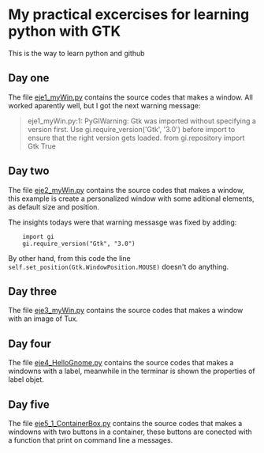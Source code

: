 # My practical excercises for learning python with GTK

This is the way to learn python and github

## Day one

The file [eje1_myWin.py](https://github.com/fbespitia/python/blob/master/eje1_myWin.py)  contains the source codes that makes a window. All worked aparently well, but I got the next warning message: 
>eje1_myWin.py:1: PyGIWarning: Gtk was imported without specifying a version first. Use gi.require_version('Gtk', '3.0') before import to ensure that the right version gets loaded.
  from gi.repository import Gtk
True

## Day two 
The file [eje2_myWin.py](https://github.com/fbespitia/python/blob/master/eje2_myWin.py)  contains the source codes that makes a window, this example is create a personalized window with some aditional elements, as default size and position.

The insights todays were that warning messasge was fixed by adding:
```
	import gi
	gi.require_version("Gtk", "3.0")
```

By other hand, from this code the line  `self.set_position(Gtk.WindowPosition.MOUSE)` doesn't do anything.

## Day three
The file [eje3_myWin.py](https://github.com/fbespitia/python/blob/master/eje3_myWin.py) contains the source codes that makes a window with an image of Tux.

## Day four
The file [eje4_HelloGnome.py](https://github.com/fbespitia/python/blob/master/eje4_HelloGnome.py) contains the source codes that makes a windowns with a label, meanwhile in the terminar is shown the properties of label objet.

## Day five
The file [eje5_1_ContainerBox.py](https://github.com/fbespitia/python/blob/master/eje5_1_ContainersBox.py) contains the source codes that makes a windowns with two buttons in a container, these buttons are conected with a function that print on command line a messages.







